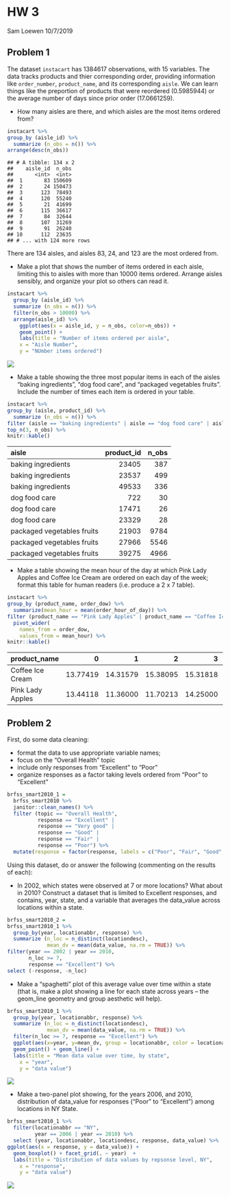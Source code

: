 HW 3
================
Sam Loewen
10/7/2019

## Problem 1

The dataset `instacart` has 1384617 observations, with 15 variables. The
data tracks products and thier corresponding order, providing
information like `order_number`, `product_name`, and its corresponding
`aisle`. We can learn things like the preportion of products that were
reordered (0.5985944) or the average number of days since prior order
(17.0661259).

  - How many aisles are there, and which aisles are the most items
    ordered from?

<!-- end list -->

``` r
instacart %>% 
group_by (aisle_id) %>% 
  summarize (n_obs = n()) %>% 
arrange(desc(n_obs))
```

    ## # A tibble: 134 x 2
    ##    aisle_id  n_obs
    ##       <int>  <int>
    ##  1       83 150609
    ##  2       24 150473
    ##  3      123  78493
    ##  4      120  55240
    ##  5       21  41699
    ##  6      115  36617
    ##  7       84  32644
    ##  8      107  31269
    ##  9       91  26240
    ## 10      112  23635
    ## # ... with 124 more rows

There are 134 aisles, and aisles 83, 24, and 123 are the most ordered
from.

  - Make a plot that shows the number of items ordered in each aisle,
    limiting this to aisles with more than 10000 items ordered. Arrange
    aisles sensibly, and organize your plot so others can read it.

<!-- end list -->

``` r
instacart %>%
  group_by (aisle_id) %>% 
  summarize (n_obs = n()) %>% 
  filter(n_obs > 10000) %>% 
  arrange(aisle_id) %>% 
    ggplot(aes(x = aisle_id, y = n_obs, color=n_obs)) + 
    geom_point() +
    labs(title = "Number of items ordered per aisle", 
    x = "Aisle Number", 
    y = "NUmber items ordered")
```

![](HW-3_files/figure-gfm/unnamed-chunk-2-1.png)<!-- -->

  - Make a table showing the three most popular items in each of the
    aisles “baking ingredients”, “dog food care”, and “packaged
    vegetables fruits”. Include the number of times each item is ordered
    in your table.

<!-- end list -->

``` r
instacart %>% 
group_by (aisle, product_id) %>% 
  summarize (n_obs = n()) %>% 
filter (aisle == "baking ingredients" | aisle == "dog food care" | aisle == "packaged vegetables fruits") %>% 
top_n(3, n_obs) %>% 
knitr::kable()
```

| aisle                      | product\_id | n\_obs |
| :------------------------- | ----------: | -----: |
| baking ingredients         |       23405 |    387 |
| baking ingredients         |       23537 |    499 |
| baking ingredients         |       49533 |    336 |
| dog food care              |         722 |     30 |
| dog food care              |       17471 |     26 |
| dog food care              |       23329 |     28 |
| packaged vegetables fruits |       21903 |   9784 |
| packaged vegetables fruits |       27966 |   5546 |
| packaged vegetables fruits |       39275 |   4966 |

  - Make a table showing the mean hour of the day at which Pink Lady
    Apples and Coffee Ice Cream are ordered on each day of the week;
    format this table for human readers (i.e. produce a 2 x 7 table).

<!-- end list -->

``` r
instacart %>% 
group_by (product_name, order_dow) %>%
  summarize(mean_hour = mean(order_hour_of_day)) %>% 
filter (product_name == "Pink Lady Apples" | product_name == "Coffee Ice Cream") %>%
  pivot_wider(
    names_from = order_dow,
    values_from = mean_hour) %>% 
knitr::kable()  
```

| product\_name    |        0 |        1 |        2 |        3 |        4 |        5 |        6 |
| :--------------- | -------: | -------: | -------: | -------: | -------: | -------: | -------: |
| Coffee Ice Cream | 13.77419 | 14.31579 | 15.38095 | 15.31818 | 15.21739 | 12.26316 | 13.83333 |
| Pink Lady Apples | 13.44118 | 11.36000 | 11.70213 | 14.25000 | 11.55172 | 12.78431 | 11.93750 |

## Problem 2

First, do some data cleaning:

  - format the data to use appropriate variable names;
  - focus on the “Overall Health” topic
  - include only responses from “Excellent” to “Poor”
  - organize responses as a factor taking levels ordered from “Poor” to
    “Excellent”

<!-- end list -->

``` r
brfss_smart2010_1 =
  brfss_smart2010 %>% 
  janitor::clean_names() %>% 
  filter (topic == "Overall Health",
          response == "Excellent" | 
          response == "Very good" | 
          response == "Good" | 
          response == "Fair" |
          response == "Poor") %>% 
  mutate(response = factor(response, labels = c("Poor", "Fair", "Good", "Very Good", "Excellent")))
```

Using this dataset, do or answer the following (commenting on the
results of each):

  - In 2002, which states were observed at 7 or more locations? What
    about in 2010? Construct a dataset that is limited to Excellent
    responses, and contains, year, state, and a variable that averages
    the data\_value across locations within a state.

<!-- end list -->

``` r
brfss_smart2010_2 = 
brfss_smart2010_1 %>% 
  group_by(year, locationabbr, response) %>% 
  summarize (n_loc = n_distinct(locationdesc),
             mean_dv = mean(data_value, na.rm = TRUE)) %>% 
filter(year == 2002 | year == 2010,
       n_loc >= 7,
       response == "Excellent") %>% 
select (-response, -n_loc)
```

  - Make a “spaghetti” plot of this average value over time within a
    state (that is, make a plot showing a line for each state across
    years – the geom\_line geometry and group aesthetic will help).

<!-- end list -->

``` r
brfss_smart2010_1 %>% 
  group_by(year, locationabbr, response) %>% 
  summarize (n_loc = n_distinct(locationdesc),
             mean_dv = mean(data_value, na.rm = TRUE)) %>% 
  filter(n_loc >= 7, response == "Excellent") %>% 
  ggplot(aes(x=year, y=mean_dv, group = locationabbr, color = locationabbr)) + 
  geom_point() + geom_line() +
  labs(title = "Mean data value over time, by state", 
    x = "year", 
    y = "data value")
```

![](HW-3_files/figure-gfm/unnamed-chunk-7-1.png)<!-- -->

  - Make a two-panel plot showing, for the years 2006, and 2010,
    distribution of data\_value for responses (“Poor” to “Excellent”)
    among locations in NY State.

<!-- end list -->

``` r
brfss_smart2010_1 %>% 
  filter(locationabbr == "NY", 
         year == 2006 | year == 2010) %>% 
  select (year, locationabbr, locationdesc, response, data_value) %>% 
ggplot(aes(x = response, y = data_value)) + 
  geom_boxplot() + facet_grid(. ~ year)  +
  labs(title = "Distribution of data values by repsonse level, NY", 
    x = "response", 
    y = "data value")
```

![](HW-3_files/figure-gfm/unnamed-chunk-8-1.png)<!-- -->
